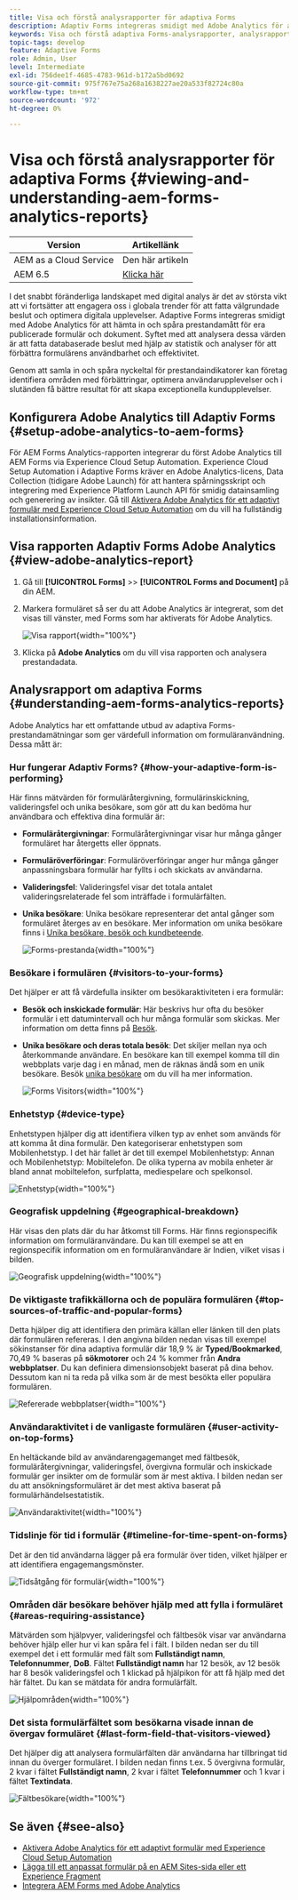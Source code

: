 ```yaml
---
title: Visa och förstå analysrapporter för adaptiva Forms
description: Adaptiv Forms integreras smidigt med Adobe Analytics för att hämta in och spåra prestandamått för era publicerade formulär och dokument.
keywords: Visa och förstå adaptiva Forms-analysrapporter, analysrapport för Adobe, Forms Analytics-rapport
topic-tags: develop
feature: Adaptive Forms
role: Admin, User
level: Intermediate
exl-id: 756dee1f-4685-4783-961d-b172a5bd0692
source-git-commit: 975f767e75a268a1638227ae20a533f82724c80a
workflow-type: tm+mt
source-wordcount: '972'
ht-degree: 0%

---
```


# Visa och förstå analysrapporter för adaptiva Forms {#viewing-and-understanding-aem-forms-analytics-reports}

| Version | Artikellänk |
| -------- | ---------------------------- |
| AEM as a Cloud Service | Den här artikeln |
| AEM 6.5 | [Klicka här](https://experienceleague.adobe.com/docs/experience-manager-65/forms/integrate-aem-forms-with-experience-cloud-solutions/view-understand-aem-forms-analytics-reports.html) |

I det snabbt föränderliga landskapet med digital analys är det av största vikt att vi fortsätter att engagera oss i globala trender för att fatta välgrundade beslut och optimera digitala upplevelser. Adaptive Forms integreras smidigt med Adobe Analytics för att hämta in och spåra prestandamått för era publicerade formulär och dokument. Syftet med att analysera dessa värden är att fatta databaserade beslut med hjälp av statistik och analyser för att förbättra formulärens användbarhet och effektivitet.

Genom att samla in och spåra nyckeltal för prestandaindikatorer kan företag identifiera områden med förbättringar, optimera användarupplevelser och i slutänden få bättre resultat för att skapa exceptionella kundupplevelser.

## Konfigurera Adobe Analytics till Adaptiv Forms {#setup-adobe-analytics-to-aem-forms}

För AEM Forms Analytics-rapporten integrerar du först Adobe Analytics till AEM Forms via Experience Cloud Setup Automation. Experience Cloud Setup Automation i Adaptive Forms kräver en Adobe Analytics-licens, Data Collection (tidigare Adobe Launch) för att hantera spårningsskript och integrering med Experience Platform Launch API för smidig datainsamling och generering av insikter. Gå till [Aktivera Adobe Analytics för ett adaptivt formulär med Experience Cloud Setup Automation](/help/forms/enable-adobe-analytics-adaptive-form-using-experience-cloud-setup-automation.md) om du vill ha fullständig installationsinformation.

## Visa rapporten Adaptiv Forms Adobe Analytics {#view-adobe-analytics-report}

1. Gå till **[!UICONTROL Forms]** >> **[!UICONTROL Forms and Document]** på din AEM.
1. Markera formuläret så ser du att Adobe Analytics är integrerat, som det visas till vänster, med Forms som har aktiverats för Adobe Analytics.

   ![Visa rapport](assets/activ-aa.png){width="100%"}

1. Klicka på **Adobe Analytics** om du vill visa rapporten och analysera prestandadata.

## Analysrapport om adaptiva Forms {#understanding-aem-forms-analytics-reports}

Adobe Analytics har ett omfattande utbud av adaptiva Forms-prestandamätningar som ger värdefull information om formuläranvändning. Dessa mått är:

### **Hur fungerar Adaptiv Forms?** {#how-your-adaptive-form-is-performing}

Här finns mätvärden för formuläråtergivning, formulärinskickning, valideringsfel och unika besökare, som gör att du kan bedöma hur användbara och effektiva dina formulär är:

* **Formuläråtergivningar**: Formuläråtergivningar visar hur många gånger formuläret har återgetts eller öppnats.

* **Formuläröverföringar**: Formuläröverföringar anger hur många gånger anpassningsbara formulär har fyllts i och skickats av användarna.

* **Valideringsfel**: Valideringsfel visar det totala antalet valideringsrelaterade fel som inträffade i formulärfälten.

* **Unika besökare**: Unika besökare representerar det antal gånger som formuläret återges av en besökare. Mer information om unika besökare finns i [Unika besökare, besök och kundbeteende](https://experienceleague.adobe.com/docs/analytics/components/metrics/visits.html).

  ![Forms-prestanda](assets/forms-performance.png){width="100%"}

### **Besökare i formulären** {#visitors-to-your-forms}

Det hjälper er att få värdefulla insikter om besökaraktiviteten i era formulär:

* **Besök och inskickade formulär**: Här beskrivs hur ofta du besöker formulär i ett datumintervall och hur många formulär som skickas. Mer information om detta finns på [Besök](https://experienceleague.adobe.com/docs/analytics/components/metrics/visits.html).
* **Unika besökare och deras totala besök**: Det skiljer mellan nya och återkommande användare. En besökare kan till exempel komma till din webbplats varje dag i en månad, men de räknas ändå som en unik besökare. Besök [unika besökare](https://experienceleague.adobe.com/docs/analytics/components/metrics/unique-visitors.html) om du vill ha mer information.

  ![Forms Visitors](assets/forms-visitors.png){width="100%"}

### **Enhetstyp** {#device-type}

Enhetstypen hjälper dig att identifiera vilken typ av enhet som används för att komma åt dina formulär. Den kategoriserar enhetstypen som Mobilenhetstyp. I det här fallet är det till exempel Mobilenhetstyp: Annan och Mobilenhetstyp: Mobiltelefon. De olika typerna av mobila enheter är bland annat mobiltelefon, surfplatta, mediespelare och spelkonsol.

![Enhetstyp](assets/device-type.png){width="100%"}

### **Geografisk uppdelning** {#geographical-breakdown}

Här visas den plats där du har åtkomst till Forms. Här finns regionspecifik information om formuläranvändare. Du kan till exempel se att en regionspecifik information om en formuläranvändare är Indien, vilket visas i bilden.

![Geografisk uppdelning](assets/geographical-breakdown.png){width="100%"}

### **De viktigaste trafikkällorna och de populära formulären** {#top-sources-of-traffic-and-popular-forms}

Detta hjälper dig att identifiera den primära källan eller länken till den plats där formulären refereras. I den angivna bilden nedan visas till exempel sökinstanser för dina adaptiva formulär där 18,9 % är **Typed/Bookmarked**, 70,49 % baseras på **sökmotorer** och 24 % kommer från **Andra webbplatser**. Du kan definiera dimensionsobjekt baserat på dina behov. Dessutom kan ni ta reda på vilka som är de mest besökta eller populära formulären.

![Refererade webbplatser](assets/referred-sites.png){width="100%"}

### **Användaraktivitet i de vanligaste formulären** {#user-activity-on-top-forms}

En heltäckande bild av användarengagemanget med fältbesök, formuläråtergivningar, valideringsfel, övergivna formulär och inskickade formulär ger insikter om de formulär som är mest aktiva. I bilden nedan ser du att ansökningsformuläret är det mest aktiva baserat på formulärhändelsestatistik.

![Användaraktivitet](assets/user-activity.png){width="100%"}

### **Tidslinje för tid i formulär** {#timeline-for-time-spent-on-forms}

Det är den tid användarna lägger på era formulär över tiden, vilket hjälper er att identifiera engagemangsmönster.

![Tidsåtgång för formulär](assets/time-spent-on-forms.png){width="100%"}

### **Områden där besökare behöver hjälp med att fylla i formuläret** {#areas-requiring-assistance}

Mätvärden som hjälpvyer, valideringsfel och fältbesök visar var användarna behöver hjälp eller hur vi kan spåra fel i fält. I bilden nedan ser du till exempel det i ett formulär med fält som **Fullständigt namn**, **Telefonnummer**, **DoB**. Fältet **Fullständigt namn** har 12 besök, av 12 besök har 8 besök valideringsfel och 1 klickad på hjälpikon för att få hjälp med det här fältet. Du kan se mätdata för andra formulärfält.

![Hjälpområden](assets/assisting-areas.png){width="100%"}

### **Det sista formulärfältet som besökarna visade innan de övergav formuläret** {#last-form-field-that-visitors-viewed}

Det hjälper dig att analysera formulärfälten där användarna har tillbringat tid innan du överger formuläret. I bilden nedan finns t.ex. 5 övergivna formulär, 2 kvar i fältet **Fullständigt namn**, 2 kvar i fältet **Telefonnummer** och 1 kvar i fältet **Textindata**.

![Fältbesökare](assets/field-visitors.png){width="100%"}

## Se även {#see-also}

* [Aktivera Adobe Analytics för ett adaptivt formulär med Experience Cloud Setup Automation](/help/forms/enable-adobe-analytics-adaptive-form-using-experience-cloud-setup-automation.md)
* [Lägga till ett anpassat formulär på en AEM Sites-sida eller ett Experience Fragment](/help/forms/create-or-add-an-adaptive-form-to-aem-sites-page.md)
* [Integrera AEM Forms med Adobe Analytics](/help/forms/integrate-aem-forms-with-adobe-analytics.md)
